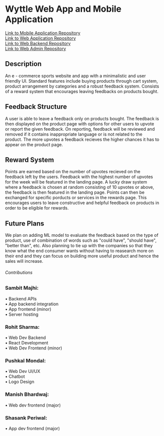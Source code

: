 # Wyttle Web App and Mobile Application
[Link to Mobile Application Repository](https://github.com/WTH-CODING/wyttle_app)
<br/>[Link to Web Application Repository](https://github.com/WTH-CODING/wyttle_web)
<br/>[Link to Web Backend Repository](https://github.com/WTH-CODING/wyttle_backend)
<br/>[Link to Web Admin Repository](https://github.com/WTH-CODING/wyttle_admin)


## Description 
An e - commerce sports website and app with a minimalistic and user friendly UI. Standard features include buying products 
through cart system, product arrangement by categories and a robust feedback system. Consists of a reward system 
that encourages leaving feedbacks on products bought. 
## Feedback Structure
A user is able to leave a feedback only on products bought. The feedback is then displayed on the product page with 
options for other users to upvote or report the given feedback. On reporting, feedback will be reviewed and removed 
if it contains inappropriate language or is not related to the product. The more upvotes a feedback recieves the higher 
chances it has to appear on the product page. 
## Reward System 
Points are earned based on the number of upvotes recieved on the feedback left by the users. Feedback with the highest number 
of upvotes for the week will be featured in the landing page. A lucky draw system where a feedback is chosen at random consisting 
of 10 upvotes or above, the feedback is then featured in the landing page. Points can then be exchanged for specific porducts or 
services in the rewards page. This encourages users to leave constructive and helpful feedback on products in order to be eligible 
for rewards. 
## Future Plans
We plan on adding ML model to evaluate the feedback based on the type of product, use of combination of words such as "could have", "should have", "better than", etc. Also planning to tie up with the companies so that they know what the end consumer wants without having to reasearch more on their end and they can focus on building  more useful product and hence the sales will increase.

###### Contributions

### Sambit Majhi:  
• Backend APIs <br/>
• App backend integration <br/>
• App frontend (minor) <br/>
• Server hosting <br/>


### Rohit Sharma:  
• Web Dev Backend <br/>
• React Development <br/>
• Web Dev Frontend (minor) <br/>


### Pushkal Mondal:  
• Web Dev UI/UX <br/>
• Chatbot  <br/>
• Logo Design <br/>


### Manish Bhardwaj:  
• Web dev frontend (major) <br/>


### Shasank Periwal: 
• App dev frontend (major) <br/>
